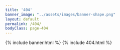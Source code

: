 ```yaml
---
title: '404'
banner_image: "../assets/images/banner-shape.png"
layout: default
permalink: /404/
bodyClass: page-404
---
```


{% include banner.html %}
{% include 404.html %}